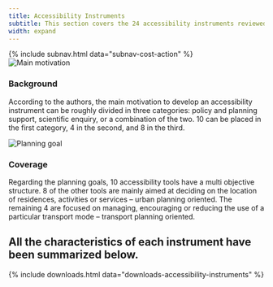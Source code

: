```yaml
---
title: Accessibility Instruments
subtitle: This section covers the 24 accessibility instruments reviewed in this Cost Action. Here, they are                 presented and compared. Overview some general characteristics below
width: expand
---
```


<div class="uk-section uk-padding-remove-bottom">
  <div class="uk-container">
    {% include subnav.html data="subnav-cost-action" %}
  </div>
</div>

<div class="uk-section">
  <div class="uk-container">
    <div class="uk-child-width-expand@m uk-grid-large uk-grid-match" data-uk-grid>
      <div>
        <div class="uk-card uk-card-default-">
          <div class="uk-card-media-top">
            <img src="{{ site.uploads | absolute_url }}main-motivation-cor.png" alt="Main motivation">
          </div>
          <div class="uk-card-body">
            <h3 class="uk-card-title">Background</h3>
            <p>According to the authors, the main motivation to develop an accessibility instrument can be roughly divided in
              three categories: policy and planning support, scientific enquiry, or a combination of the two. 10 can be placed in the first category, 4 in the second, and 8 in the third.</p>
          </div>
        </div>
      </div>
      <div>
        <div class="uk-card uk-card-default-">
          <div class="uk-card-media-top">
            <img src="{{ site.uploads | absolute_url }}planning-goal-cor.png" alt="Planning goal">
          </div>
          <div class="uk-card-body">
            <h3 class="uk-card-title">Coverage</h3>
            <p>Regarding the planning goals, 10 accessibility tools have a multi objective structure. 8 of the other tools   are mainly aimed at deciding on the location of residences, activities or services – urban planning oriented. The
              remaining 4 are focused on managing, encouraging or reducing the use of a particular transport mode – transport
              planning oriented.</p>
          </div>
        </div>
      </div>
    </div>
  </div>
</div>

<div class="uk-section uk-background-primary-xlight">
  <div class="uk-container uk-container-small">
    <h2 class="uk-text-center">All the characteristics of each instrument have been summarized below.</h2>
    {% include downloads.html data="downloads-accessibility-instruments" %}
  </div>
</div>
